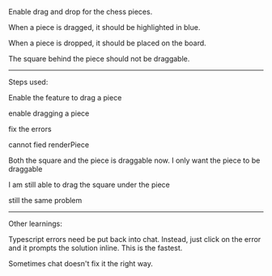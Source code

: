 Enable drag and drop for the chess pieces.

When a piece is dragged, it should be highlighted in blue.

When a piece is dropped, it should be placed on the board.

The square behind the piece should not be draggable.

---

Steps used:

Enable the feature to drag a piece

enable dragging a piece

fix the errors

cannot fied renderPiece

Both the square and the piece is draggable now. I only want the piece to be draggable

I am still able to drag the square under the piece

still the same problem

---

Other learnings:

Typescript errors need be put back into chat. Instead, just click on the error and it prompts the solution inline. This is the fastest.

Sometimes chat doesn't fix it the right way.
